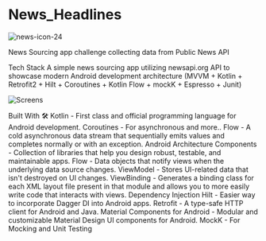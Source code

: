 # News_Headlines
![news-icon-24](https://user-images.githubusercontent.com/8752879/210667932-18544da3-7adf-467d-a91b-0322e163ffa6.png)

News Sourcing app challenge collecting data from Public News API

Tech Stack
A simple news sourcing app utilizing newsapi.org API to showcase modern Android development architecture (MVVM + Kotlin + Retrofit2 + Hilt + Coroutines + Kotlin Flow + mockK + Espresso + Junit)


![Screens](https://user-images.githubusercontent.com/8752879/210667905-d1367307-6ce2-45ce-a5ac-21585915888e.PNG)

Built With 🛠
Kotlin - First class and official programming language for Android development.
Coroutines - For asynchronous and more..
Flow - A cold asynchronous data stream that sequentially emits values and completes normally or with an exception.
Android Architecture Components - Collection of libraries that help you design robust, testable, and maintainable apps.
Flow - Data objects that notify views when the underlying data source changes.
ViewModel - Stores UI-related data that isn't destroyed on UI changes.
ViewBinding - Generates a binding class for each XML layout file present in that module and allows you to more easily write code that interacts with views.
Dependency Injection
Hilt - Easier way to incorporate Dagger DI into Android apps.
Retrofit - A type-safe HTTP client for Android and Java.
Material Components for Android - Modular and customizable Material Design UI components for Android.
MockK - For Mocking and Unit Testing
